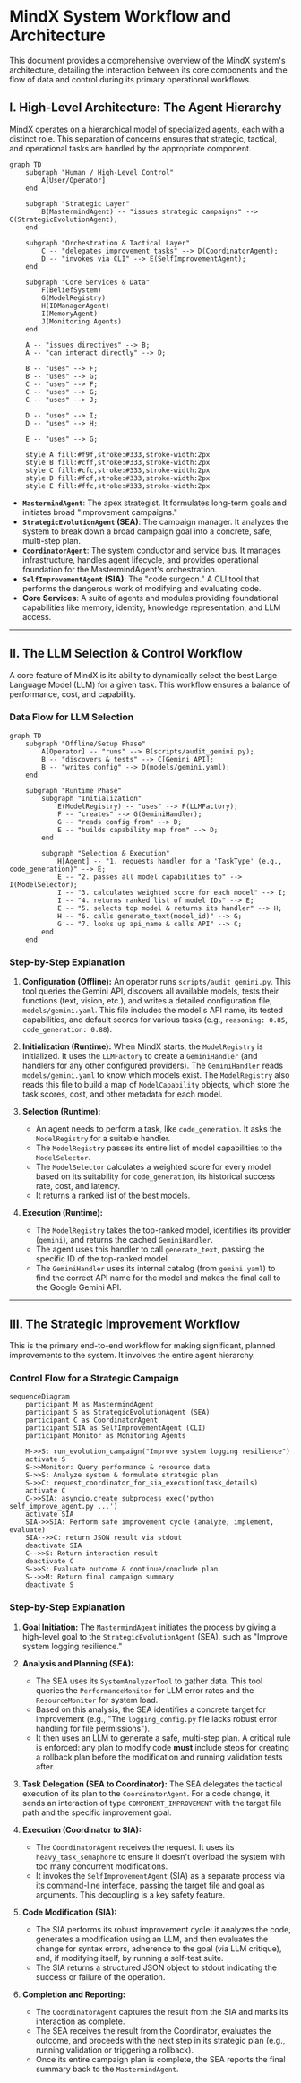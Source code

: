 # MindX System Workflow and Architecture

This document provides a comprehensive overview of the MindX system's architecture, detailing the interaction between its core components and the flow of data and control during its primary operational workflows.

## Ⅰ. High-Level Architecture: The Agent Hierarchy

MindX operates on a hierarchical model of specialized agents, each with a distinct role. This separation of concerns ensures that strategic, tactical, and operational tasks are handled by the appropriate component.

```mermaid
graph TD
    subgraph "Human / High-Level Control"
        A[User/Operator]
    end

    subgraph "Strategic Layer"
        B(MastermindAgent) -- "issues strategic campaigns" --> C(StrategicEvolutionAgent);
    end

    subgraph "Orchestration & Tactical Layer"
        C -- "delegates improvement tasks" --> D(CoordinatorAgent);
        D -- "invokes via CLI" --> E(SelfImprovementAgent);
    end

    subgraph "Core Services & Data"
        F(BeliefSystem)
        G(ModelRegistry)
        H(IDManagerAgent)
        I(MemoryAgent)
        J(Monitoring Agents)
    end

    A -- "issues directives" --> B;
    A -- "can interact directly" --> D;

    B -- "uses" --> F;
    B -- "uses" --> G;
    C -- "uses" --> F;
    C -- "uses" --> G;
    C -- "uses" --> J;

    D -- "uses" --> I;
    D -- "uses" --> H;

    E -- "uses" --> G;

    style A fill:#f9f,stroke:#333,stroke-width:2px
    style B fill:#cff,stroke:#333,stroke-width:2px
    style C fill:#cfc,stroke:#333,stroke-width:2px
    style D fill:#fcf,stroke:#333,stroke-width:2px
    style E fill:#ffc,stroke:#333,stroke-width:2px
```

-   **`MastermindAgent`**: The apex strategist. It formulates long-term goals and initiates broad "improvement campaigns."
-   **`StrategicEvolutionAgent` (SEA)**: The campaign manager. It analyzes the system to break down a broad campaign goal into a concrete, safe, multi-step plan.
-   **`CoordinatorAgent`**: The system conductor and service bus. It manages infrastructure, handles agent lifecycle, and provides operational foundation for the MastermindAgent's orchestration.
-   **`SelfImprovementAgent` (SIA)**: The "code surgeon." A CLI tool that performs the dangerous work of modifying and evaluating code.
-   **Core Services**: A suite of agents and modules providing foundational capabilities like memory, identity, knowledge representation, and LLM access.

---

## Ⅱ. The LLM Selection & Control Workflow

A core feature of MindX is its ability to dynamically select the best Large Language Model (LLM) for a given task. This workflow ensures a balance of performance, cost, and capability.

### Data Flow for LLM Selection

```mermaid
graph TD
    subgraph "Offline/Setup Phase"
        A[Operator] -- "runs" --> B(scripts/audit_gemini.py);
        B -- "discovers & tests" --> C[Gemini API];
        B -- "writes config" --> D(models/gemini.yaml);
    end

    subgraph "Runtime Phase"
        subgraph "Initialization"
            E(ModelRegistry) -- "uses" --> F(LLMFactory);
            F -- "creates" --> G(GeminiHandler);
            G -- "reads config from" --> D;
            E -- "builds capability map from" --> D;
        end

        subgraph "Selection & Execution"
            H[Agent] -- "1. requests handler for a 'TaskType' (e.g., code_generation)" --> E;
            E -- "2. passes all model capabilities to" --> I(ModelSelector);
            I -- "3. calculates weighted score for each model" --> I;
            I -- "4. returns ranked list of model IDs" --> E;
            E -- "5. selects top model & returns its handler" --> H;
            H -- "6. calls generate_text(model_id)" --> G;
            G -- "7. looks up api_name & calls API" --> C;
        end
    end
```

### Step-by-Step Explanation

1.  **Configuration (Offline):** An operator runs `scripts/audit_gemini.py`. This tool queries the Gemini API, discovers all available models, tests their functions (text, vision, etc.), and writes a detailed configuration file, `models/gemini.yaml`. This file includes the model's API name, its tested capabilities, and default scores for various tasks (e.g., `reasoning: 0.85`, `code_generation: 0.88`).

2.  **Initialization (Runtime):** When MindX starts, the `ModelRegistry` is initialized. It uses the `LLMFactory` to create a `GeminiHandler` (and handlers for any other configured providers). The `GeminiHandler` reads `models/gemini.yaml` to know which models exist. The `ModelRegistry` also reads this file to build a map of `ModelCapability` objects, which store the task scores, cost, and other metadata for each model.

3.  **Selection (Runtime):**
    -   An agent needs to perform a task, like `code_generation`. It asks the `ModelRegistry` for a suitable handler.
    -   The `ModelRegistry` passes its entire list of model capabilities to the `ModelSelector`.
    -   The `ModelSelector` calculates a weighted score for every model based on its suitability for `code_generation`, its historical success rate, cost, and latency.
    -   It returns a ranked list of the best models.

4.  **Execution (Runtime):**
    -   The `ModelRegistry` takes the top-ranked model, identifies its provider (`gemini`), and returns the cached `GeminiHandler`.
    -   The agent uses this handler to call `generate_text`, passing the specific ID of the top-ranked model.
    -   The `GeminiHandler` uses its internal catalog (from `gemini.yaml`) to find the correct API name for the model and makes the final call to the Google Gemini API.

---

## Ⅲ. The Strategic Improvement Workflow

This is the primary end-to-end workflow for making significant, planned improvements to the system. It involves the entire agent hierarchy.

### Control Flow for a Strategic Campaign

```mermaid
sequenceDiagram
    participant M as MastermindAgent
    participant S as StrategicEvolutionAgent (SEA)
    participant C as CoordinatorAgent
    participant SIA as SelfImprovementAgent (CLI)
    participant Monitor as Monitoring Agents

    M->>S: run_evolution_campaign("Improve system logging resilience")
    activate S
    S->>Monitor: Query performance & resource data
    S->>S: Analyze system & formulate strategic plan
    S->>C: request_coordinator_for_sia_execution(task_details)
    activate C
    C->>SIA: asyncio.create_subprocess_exec('python self_improve_agent.py ...')
    activate SIA
    SIA->>SIA: Perform safe improvement cycle (analyze, implement, evaluate)
    SIA-->>C: return JSON result via stdout
    deactivate SIA
    C-->>S: Return interaction result
    deactivate C
    S->>S: Evaluate outcome & continue/conclude plan
    S-->>M: Return final campaign summary
    deactivate S
```

### Step-by-Step Explanation

1.  **Goal Initiation:** The `MastermindAgent` initiates the process by giving a high-level goal to the `StrategicEvolutionAgent` (SEA), such as "Improve system logging resilience."

2.  **Analysis and Planning (SEA):**
    -   The SEA uses its `SystemAnalyzerTool` to gather data. This tool queries the `PerformanceMonitor` for LLM error rates and the `ResourceMonitor` for system load.
    -   Based on this analysis, the SEA identifies a concrete target for improvement (e.g., "The `logging_config.py` file lacks robust error handling for file permissions").
    -   It then uses an LLM to generate a safe, multi-step plan. A critical rule is enforced: any plan to modify code **must** include steps for creating a rollback plan before the modification and running validation tests after.

3.  **Task Delegation (SEA to Coordinator):** The SEA delegates the tactical execution of its plan to the `CoordinatorAgent`. For a code change, it sends an interaction of type `COMPONENT_IMPROVEMENT` with the target file path and the specific improvement goal.

4.  **Execution (Coordinator to SIA):**
    -   The `CoordinatorAgent` receives the request. It uses its `heavy_task_semaphore` to ensure it doesn't overload the system with too many concurrent modifications.
    -   It invokes the `SelfImprovementAgent` (SIA) as a separate process via its command-line interface, passing the target file and goal as arguments. This decoupling is a key safety feature.

5.  **Code Modification (SIA):**
    -   The SIA performs its robust improvement cycle: it analyzes the code, generates a modification using an LLM, and then evaluates the change for syntax errors, adherence to the goal (via LLM critique), and, if modifying itself, by running a self-test suite.
    -   The SIA returns a structured JSON object to stdout indicating the success or failure of the operation.

6.  **Completion and Reporting:**
    -   The `CoordinatorAgent` captures the result from the SIA and marks its interaction as complete.
    -   The SEA receives the result from the Coordinator, evaluates the outcome, and proceeds with the next step in its strategic plan (e.g., running validation or triggering a rollback).
    -   Once its entire campaign plan is complete, the SEA reports the final summary back to the `MastermindAgent`.
